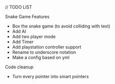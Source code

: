 // TODO LIST

Snake Game Features
- Box the snake game (to avoid colliding with text)
- Add AI
- Add two player mode
- Add Timer
- Add playstation controller support
- Rename to underscore notation
- Make a config based on yml

Code cleanup
- Turn every pointer into smart pointers
